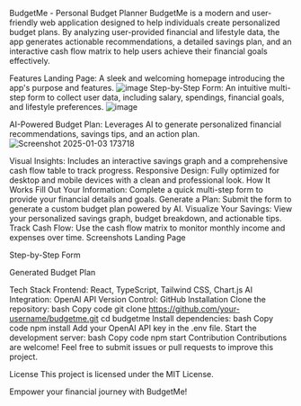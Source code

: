BudgetMe - Personal Budget Planner
BudgetMe is a modern and user-friendly web application designed to help individuals create personalized budget plans. By analyzing user-provided financial and lifestyle data, the app generates actionable recommendations, a detailed savings plan, and an interactive cash flow matrix to help users achieve their financial goals effectively.

Features
Landing Page: A sleek and welcoming homepage introducing the app's purpose and features.
![image](https://github.com/user-attachments/assets/1a7b6004-0b4a-4742-80f8-bb184dbf7b56)
Step-by-Step Form: An intuitive multi-step form to collect user data, including salary, spendings, financial goals, and lifestyle preferences.
![image](https://github.com/user-attachments/assets/636fcffd-f5b4-4e4c-8e8c-df918102e854)

AI-Powered Budget Plan: Leverages AI to generate personalized financial recommendations, savings tips, and an action plan.
![Screenshot 2025-01-03 173718](https://github.com/user-attachments/assets/9753ba22-254b-4611-998c-dc62fc2be1cc)

Visual Insights: Includes an interactive savings graph and a comprehensive cash flow table to track progress.
Responsive Design: Fully optimized for desktop and mobile devices with a clean and professional look.
How It Works
Fill Out Your Information: Complete a quick multi-step form to provide your financial details and goals.
Generate a Plan: Submit the form to generate a custom budget plan powered by AI.
Visualize Your Savings: View your personalized savings graph, budget breakdown, and actionable tips.
Track Cash Flow: Use the cash flow matrix to monitor monthly income and expenses over time.
Screenshots
Landing Page

Step-by-Step Form

Generated Budget Plan

Tech Stack
Frontend: React, TypeScript, Tailwind CSS, Chart.js
AI Integration: OpenAI API
Version Control: GitHub
Installation
Clone the repository:
bash
Copy code
git clone https://github.com/your-username/budgetme.git
cd budgetme
Install dependencies:
bash
Copy code
npm install
Add your OpenAI API key in the .env file.
Start the development server:
bash
Copy code
npm start
Contribution
Contributions are welcome! Feel free to submit issues or pull requests to improve this project.

License
This project is licensed under the MIT License.

Empower your financial journey with BudgetMe!
